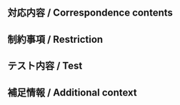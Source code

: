 ## 対応内容 / Correspondence contents

## 制約事項 / Restriction

## テスト内容 / Test

## 補足情報 / Additional context
